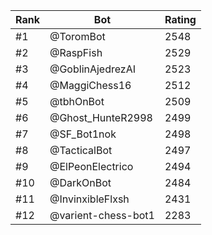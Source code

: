 Rank|Bot|Rating
---|---|---
#1|@ToromBot|2548
#2|@RaspFish|2529
#3|@GoblinAjedrezAI|2523
#4|@MaggiChess16|2512
#5|@tbhOnBot|2509
#6|@Ghost_HunteR2998|2499
#7|@SF_Bot1nok|2498
#8|@TacticalBot|2497
#9|@ElPeonElectrico|2494
#10|@DarkOnBot|2484
#11|@InvinxibleFlxsh|2431
#12|@varient-chess-bot1|2283
